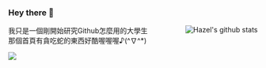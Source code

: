### Hey there 👋

<!--
**Superliverbun/Superliverbun** is a ✨ _special_ ✨ repository because its `README.md` (this file) appears on your GitHub profile.

Here are some ideas to get you started:

- 🔭 I’m currently working on ...
- 🌱 I’m currently learning ...
- 👯 I’m looking to collaborate on ...
- 🤔 I’m looking for help with ...
- 💬 Ask me about ...
- 📫 How to reach me: ...
- 😄 Pronouns: ...
- ⚡ Fun fact: ...
-->

<img style="max-width: 450px" align="right" src="https://github-readme-stats.vercel.app/api?username=Superliverbun&show_icons=true&icon_color=0366d6&bg_color=ffffff&hide_title=true&include_all_commits=true&count_private=true&hide_rank=true" alt="Hazel's github stats"/>

我只是一個剛開始研究Github怎麼用的大學生<br/>
那個首頁有貪吃蛇的東西好酷喔喔喔♪(^∇^*)


![]([https://raw.githubusercontent.com/Superliverbun/Superliverbun/main/assets/github-contribution-grid-snake.svg](https://raw.githubusercontent.com/Superliverbun/Superliverbun/output/github-contribution-grid-snake.svg)https://raw.githubusercontent.com/Superliverbun/Superliverbun/output/github-contribution-grid-snake.svg)
